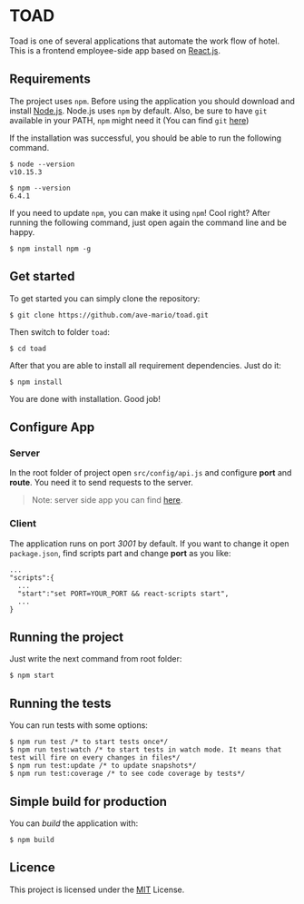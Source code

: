 # TOAD

Toad is one of several applications that automate the work flow of hotel. This is a frontend employee-side app based on [React.js](https://reactjs.org/).

## Requirements

The project uses `npm`. Before using the application you should download and install
[Node.js](https://nodejs.org/en/). Node.js uses `npm` by default.
Also, be sure to have `git` available in your PATH, `npm` might need it (You can find `git` [here](https://git-scm.com/downloads))

If the installation was successful, you should be able to run the following command.

```
$ node --version
v10.15.3
```

```
$ npm --version
6.4.1
```

If you need to update `npm`, you can make it using `npm`! Cool right? After running the following command, just open again the command line and be happy.

```
$ npm install npm -g
```

## Get started

To get started you can simply clone the repository:

```
$ git clone https://github.com/ave-mario/toad.git
```

Then switch to folder `toad`:

```
$ cd toad
```

After that you are able to install all requirement dependencies. Just do it:

```
$ npm install
```

You are done with installation. Good job!

## Configure App

### Server

In the root folder of project open `src/config/api.js` and configure **port** and **route**. You need it to send requests to the server.

> Note: server side app you can find [here](https://github.com/ave-mario/bowser).

### Client

The application runs on port _3001_ by default. If you want to change it open `package.json`, find scripts part and change **port** as you like:

```
...
"scripts":{
  ...
  "start":"set PORT=YOUR_PORT && react-scripts start",
  ...
}
```

## Running the project

Just write the next command from root folder:

```
$ npm start
```

## Running the tests

You can run tests with some options:

```
$ npm run test /* to start tests once*/
$ npm run test:watch /* to start tests in watch mode. It means that test will fire on every changes in files*/
$ npm run test:update /* to update snapshots*/
$ npm run test:coverage /* to see code coverage by tests*/
```

## Simple build for production

You can _build_ the application with:

```
$ npm build
```

## Licence

This project is licensed under the [MIT](https://choosealicense.com/licenses/mit/) License.
